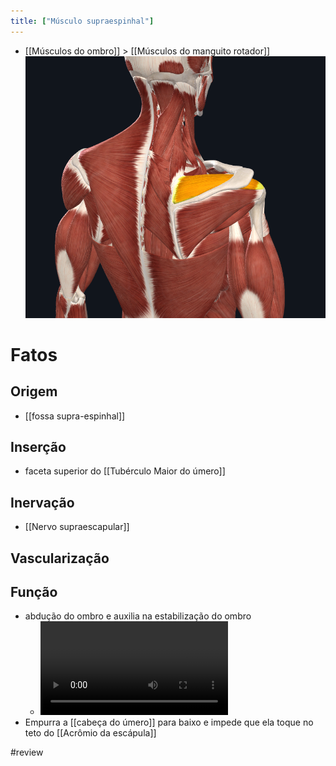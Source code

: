 ```yaml
---
title: ["Músculo supraespinhal"]
---
```

+ [[Músculos do ombro]] > [[Músculos do manguito rotador]] 
![Pasted image 20210421165520.png](Pasted%20image%2020210421165520.png)

# Fatos
## Origem
+ [[fossa supra-espinhal]]
## Inserção
+ faceta superior do [[Tubérculo Maior do úmero]] 
## Inervação
+ [[Nervo supraescapular]]
## Vascularização
## Função
+ abdução do ombro e auxilia na estabilização do ombro
	+ ![ljI8BaZYiy.mp4](ljI8BaZYiy.mp4)
+ Empurra a [[cabeça do úmero]] para baixo e impede que ela toque no teto do [[Acrômio da escápula]]

#review 